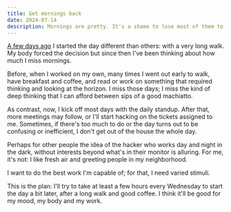 ```yaml
---
title: Get mornings back
date: 2024-07-14
description: Mornings are pretty. It's a shame to lose most of them to screen time.
---
```


[A few days ago](/2024/07/10/a-good-morning-walk/) I started the day different than others: with a very long walk. My body forced the decision but since then I've been thinking about how much I miss mornings.

Before, when I worked on my own, many times I went out early to walk, have breakfast and coffee, and read or work on something that required thinking and looking at the horizon. I miss those days; I miss the kind of deep thinking that I can afford between sips of a good machiatto.

As contrast, now, I kick off most days with the daily standup. After that, more meetings may follow, or I'll start hacking on the tickets assigned to me. Sometimes, if there's too much to do or the day turns out to be confusing or inefficient, I don't get out of the house the whole day.

Perhaps for other people the idea of the hacker who works day and night in the dark, without interests beyond what's in their monitor is alluring. For me, it's not: I like fresh air and greeting people in my neighborhood.

I want to do the best work I'm capable of; for that, I need varied stimuli.

This is the plan: I'll try to take at least a few hours every Wednesday to start the day a bit later, after a long walk and good coffee. I think it'll be good for my mood, my body and my work.
